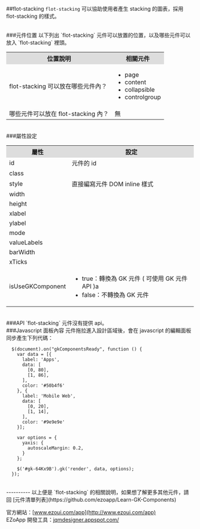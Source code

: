 ##flot-stacking
`flot-stacking` 可以協助使用者產生 stacking 的圖表，採用 flot-stacking 的樣式。 

<br/>
###元件位置
以下列出 `flot-stacking` 元件可以放置的位置，以及哪些元件可以放入 `flot-stacking` 裡頭。
<table>
<tr>
<th style="background:#ddd;">位置說明</th>
<th style="background:#ddd;">相關元件</th>
</tr>
<tr>
<td>flot-stacking 可以放在哪些元件內？
</td>
<td>
<ul>
<li>page</li>
<li>content</li>
<li>collapsible</li>
<li>controlgroup</li>
</ul>
</td>
</tr>
<tr>
<td>哪些元件可以放在 flot-stacking 內？</td>
<td>無</td>
</tr>
</table>

<br/>
###屬性設定
<table>

<tr>
<th style="background:#ddd;">屬性</th>
<th style="background:#ddd;">設定</th>
</tr>

<tr>
<td>id</td>
<td>元件的 id</td>
</tr>

<tr>
<td>class</td>
<td></td>
</tr>

<tr>
<td>style</td>
<td>直接編寫元件 DOM inline 樣式</td>
</tr>

<tr>
<td>width</td>
<td></td>
</tr>

<tr>
<td>height</td>
<td></td>
</tr>

<tr>
<td>xlabel</td>
<td></td>
</tr>

<tr>
<td>ylabel</td>
<td></td>
</tr>

<tr>
<td>mode</td>
<td></td>
</tr>

<tr>
<td>valueLabels</td>
<td></td>
</tr>

<tr>
<td>barWidth</td>
<td></td>
</tr>

<tr>
<td>xTicks</td>
<td></td>
</tr>

<tr>
<td>isUseGKComponent</td>
<td><ul>
<li>true：轉換為 GK 元件 ( 可使用 GK 元件 API )a</li>
<li>false：不轉換為 GK 元件</li>
</ul></td>
</tr>

</table>

<br/>
###API
`flot-stacking` 元件沒有提供 api。


<br/>
###Javascript 面板內容
元件拖拉進入設計區域後，會在 javascript 的編輯面板同步產生下列代碼：

	  $(document).on("gkComponentsReady", function () {
	    var data = [{
	      label: 'Apps',
	      data: [
	        [0, 80],
	        [1, 86],
	      ],
	      color: '#50b4f6'
	    }, {
	      label: 'Mobile Web',
	      data: [
	        [0, 20],
	        [1, 14],
	      ],
	      color: '#9e9e9e'
	    }];
	
	    var options = {
	      yaxis: {
	        autoscaleMargin: 0.2,
	      }
	    };
	
	    $('#gk-64Kx9B').gk('render', data, options);
	  });

<br/>
----------
以上便是 `flot-stacking` 的相關說明，如果想了解更多其他元件，請回 [元件清單列表](https://github.com/ezoapp/Learn-GK-Components)  

官方網站：[www.ezoui.com/app](http://www.ezoui.com/app)  
EZoApp 開發工具：[jqmdesigner.appspot.com/](http://jqmdesigner.appspot.com/)




